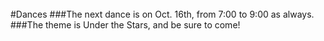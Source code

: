 <br/>
#Dances
###The next dance is on Oct. 16th, from 7:00 to 9:00 as always.
###The theme is Under the Stars, and be sure to come!

<!--<h4 style="color:yellow">When:May 19-21</h4>
####Come and watch the movies your friends have worked so hard to make
####This year, You! Yes,you! You the student get to vote for your favorite movie. Come to the gym at lunch on May 19th and 20th and watch the movies your friends have made. 
####Then you vote for your favorite movie, and on the 21st come in and find out who won!
-->
